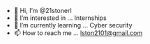 - 👋 Hi, I’m @21stonerl
- 👀 I’m interested in ... Internships
- 🌱 I’m currently learning ... Cyber security
- 📫 How to reach me ... lston2101@gmail.com

<!---
21stonerl/21stonerl is a ✨ special ✨ repository because its `README.md` (this file) appears on your GitHub profile.
You can click the Preview link to take a look at your changes.
--->
